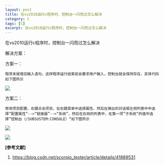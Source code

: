 ```yaml
---
layout: post
title: 在vs2010运行c程序时，控制台一闪而过怎么解决 
category: C
tags: [C]
excerpt: 在vs2010运行c程序时，控制台一闪而过怎么解决 
---
```


在vs2010运行c程序时，控制台一闪而过怎么解决


解决方案：

方案一：


	程序末尾增加输入语句，这样程序运行结束前会要求用户输入，控制台就会保持存在，具体代码如下图所示

![](http://www.nangongyibin.com/assets/images/vg1.png)

方案二：

	修改项目配置，右键点击项目，在右键菜单中选择属性，然后在弹出的对话框左侧列表中中选择“配置属性”-->“链接器”-->“系统”，然后在右侧的列表中，在第一项”子系统“的值中选择”控制台（/SUBSUSTEM:CONSOLE）“如下图所示



![](http://www.nangongyibin.com/assets/images/vg2.png)

![](http://www.nangongyibin.com/assets/images/vg3.png)


**[参考文献]**

1. <https://blog.csdn.net/scorpio_tester/article/details/41889531>